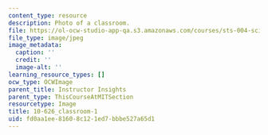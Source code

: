 ```yaml
---
content_type: resource
description: Photo of a classroom.
file: https://ol-ocw-studio-app-qa.s3.amazonaws.com/courses/sts-004-science-technology-world-fall-2013/fd0aa1ee81608c121ed7bbbe527a65d1_10-626_classroom-1.jpg
file_type: image/jpeg
image_metadata:
  caption: ''
  credit: ''
  image-alt: ''
learning_resource_types: []
ocw_type: OCWImage
parent_title: Instructor Insights
parent_type: ThisCourseAtMITSection
resourcetype: Image
title: 10-626_classroom-1
uid: fd0aa1ee-8160-8c12-1ed7-bbbe527a65d1
---
```

